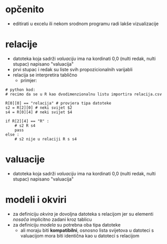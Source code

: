 # opčenito
* editirati u excelu ili nekom srodnom programu radi lakše vizualizacije

# relacije
* datoteka koja sadrži *valuaciju* ima na kordinati 0,0 (nulti redak, nulti stupac) napisano "valuacija"
* prvi stupac i redak su liste svih propozicionalnih varijabli
* relacija se interpretira tablično
    * primjer:
```
# python kod:
# recimo da se u R kao dvodimenzionalnu listu importira relacija.csv

R[0][0] == "relacija" # provjera tipa datoteke
s2 = R[2][0] # neki svijet $2
s4 = R[0][4] # neki svijet $4

if R[2][4] == "R" :
    # s2 R s4
    pass
else :
    # s2 nije u relaciji R s s4
```


# valuacije
* datoteka koja sadrži *valuaciju* ima na kordinati 0,0 (nulti redak, nulti stupac) napisano "valuacija"


# modeli i okviri
* za definiciju *okvira* je dovoljna datoteka s relacijom jer su elementi *nosača* implicitno zadani kroz tablicu
* za definiciju *modela* su potrebna oba tipa datoteke
    * ali moraju biti **kompatibilni**, osnosno lista svijetova u datoteci s valuacijom mora biti identična kao
    u datoteci s relacijom

